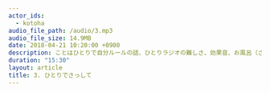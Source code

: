 ```yaml
---
actor_ids:
  - kotoha
audio_file_path: /audio/3.mp3
audio_file_size: 14.9MB
date: 2018-04-21 10:20:00 +0900
description: ことはひとりで自分ルールの話、ひとりラジオの難しさ、効果音、お風呂（さっし場）の話をしました。
duration: "15:30"
layout: article
title: 3. ひとりでさっして
---
```


